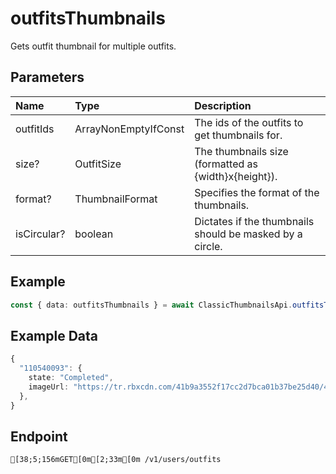 
# outfitsThumbnails
Gets outfit thumbnail for multiple outfits.


## Parameters
| Name        | Type                           | Description                                              |
| :---------- | :----------------------------- | :------------------------------------------------------- |
| outfitIds   | ArrayNonEmptyIfConst<OutfitId> | The ids of the outfits to get thumbnails for.            |
| size?       | OutfitSize                     | The thumbnails size (formatted as {width}x{height}).     |
| format?     | ThumbnailFormat                | Specifies the format of the thumbnails.                  |
| isCircular? | boolean                        | Dictates if the thumbnails should be masked by a circle. |



## Example
```ts copy showLineNumbers
const { data: outfitsThumbnails } = await ClassicThumbnailsApi.outfitsThumbnails({ outfitIds: [110540093] }); 
```


## Example Data
```ts copy showLineNumbers
{
  "110540093": {
    state: "Completed",
    imageUrl: "https://tr.rbxcdn.com/41b9a3552f17cc2d7bca01b37be25d40/420/420/Avatar/Png",
  },
} 
```


## Endpoint
```ansi
[38;5;156mGET[0m[2;33m[0m /v1/users/outfits
```
  